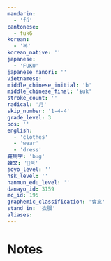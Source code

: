 ```yaml
---
mandarin:
  - 'fú'
cantonese:
  - fuk6
korean:
  - '복'
korean_native: ''
japanese:
  - 'FUKU'
japanese_nanori: ''
vietnamese:
middle_chinese_initial: 'b'
middle_chinese_final: 'ɨuk'
stroke_count: ''
radical: '月'
skip_number: '1-4-4'
grade_level: 3
pos: ''
english:
  - 'clothes'
  - 'wear'
  - 'dress'
羅馬字: 'bug'
韓文: '북'
joyo_level: ''
hsk_level: ''
hanmun_edu_level: ''
danayo_id: 3159
mc_id: 195
graphemic_classification: '會意'
stand_in: '衣服'
aliases:
---
```


# Notes
